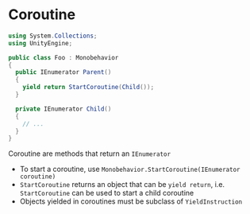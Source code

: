 # Coroutine

```cs
using System.Collections;
using UnityEngine;

public class Foo : Monobehavior
{
  public IEnumerator Parent()
  {
    yield return StartCoroutine(Child());
  }

  private IEnumerator Child()
  {
    // ...
  }
}
```

Coroutine are methods that return an `IEnumerator`

- To start a coroutine, use `Monobehavior.StartCoroutine(IEnumerator coroutine)`
- `StartCoroutine` returns an object that can be `yield return`, i.e.
  `StartCoroutine` can be used to start a child coroutine
- Objects yielded in coroutines must be subclass of `YieldInstruction`

